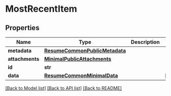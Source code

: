 # MostRecentItem


## Properties
Name | Type | Description | Notes
------------ | ------------- | ------------- | -------------
**metadata** | [**ResumeCommonPublicMetadata**](ResumeCommonPublicMetadata.md) |  | 
**attachments** | [**MinimalPublicAttachments**](MinimalPublicAttachments.md) |  | 
**id** | **str** |  | 
**data** | [**ResumeCommonMinimalData**](ResumeCommonMinimalData.md) |  | [optional] 

[[Back to Model list]](../README.md#documentation-for-models) [[Back to API list]](../README.md#documentation-for-api-endpoints) [[Back to README]](../README.md)


